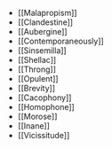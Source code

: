 - [[Malapropism]]
- [[Clandestine]]
- [[Aubergine]]  
- [[Contemporaneously]]  
- [[Sinsemilla]]  
- [[Shellac]]  
- [[Throng]]  
- [[Opulent]]
- [[Brevity]]
- [[Cacophony]]
- [[Homophone]]
- [[Morose]]
- [[Inane]]
- [[Vicissitude]]